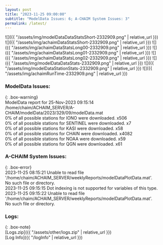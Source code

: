 ```yaml
---
layout: post
title: "2023-11-25 09:00:00"
subtitle: "ModelData Issues: 6; A-CHAIM System Issues: 3"
permalink: /latest/
---
```


![]({{ "/assets/img/modelDataDataStatsShort-2332909.png" | relative_url }})
![]({{ "/assets/img/achaimDataStatsShort-2332909.png" | relative_url }})
![]({{ "/assets/img/achaimDataStatsLong00-2332909.png" | relative_url }})
![]({{ "/assets/img/achaimDataStatsLong01-2332909.png" | relative_url }})
![]({{ "/assets/img/achaimDataStatsLong02-2332909.png" | relative_url }})
![]({{ "/assets/img/modelDataDataStats-2332909.png" | relative_url }})
![]({{ "/assets/img/modelDataStationStats-2332909.png" | relative_url }})
![]({{ "/assets/img/achaimRunTime-2332909.png" | relative_url }})


### ModelData Issues:  
  
{: .box-warning}  
 ModelData report for 25-Nov-2023 09:15:14   
 /home/chaim/ACHAIM_SERVER/A-CHAIM/modelData/2023/329/09/modelData.mat   
 0% of all possible stations for IONO were downloaded. x506   
 0% of all possible stations for SENTINEL were downloaded. x7   
 0% of all possible stations for KASI were downloaded. x58   
 0% of all possible stations for CHAIN were downloaded. x4082   
 0% of all possible stations for NOAA were downloaded. x59   
 0% of all possible stations for QGN were downloaded. x61   
  
### A-CHAIM System Issues:  
  
{: .box-error}  
2023-11-25 08:15:21 Unable to read file '/home/chaim/ACHAIM_SERVER/weeklyReports/modelDataPlotData.mat'. No such file or directory.  
2023-11-25 09:15:15 Dot indexing is not supported for variables of this type.  
2023-11-25 09:15:22 Unable to read file '/home/chaim/ACHAIM_SERVER/weeklyReports/modelDataPlotData.mat'. No such file or directory.  

### Logs:  
  
{: .box-note}  
[Logs.zip]({{ "/assets/other/logs.zip" | relative_url }})  
[Log Info]({{ "/logInfo" | relative_url }})  
